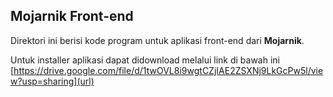 ## Mojarnik Front-end

Direktori ini berisi kode program untuk aplikasi front-end dari **Mojarnik**.

Untuk installer aplikasi dapat didownload melalui link di bawah ini
[https://drive.google.com/file/d/1twOVL8i9wgtCZjIAE2ZSXNj9LkGcPw5l/view?usp=sharing](url)
